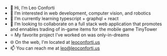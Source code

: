- 👋 Hi, I’m Leo Conforti
- 👀 I’m interested in web development, computer vision, and robotics
- 🌱 I’m currently learning typescript + graphql + react
- 💞️ I’m looking to collaborate on a full stack web application that promotes and ennables trading of in-game items for the mobile game TinyTower
- ⭐ My favorite project I've worked on was only-in-dreams
- 🌐 On the web, I'm located at [leoconforti.us](http://leoconforti.us)
- 📫 You can reach me at leo@leoconforti.us

<!---
leonitousconforti/leonitousconforti is a ✨ special ✨ repository because its `README.md` (this file) appears on your GitHub profile.
You can click the Preview link to take a look at your changes.
--->
